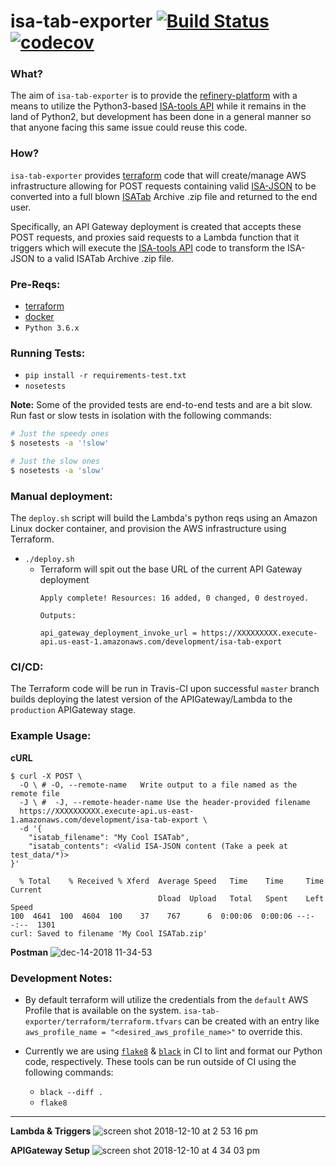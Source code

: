 # isa-tab-exporter [![Build Status](https://travis-ci.com/scottx611x/isa-tab-exporter.svg?branch=master)](https://travis-ci.com/scottx611x/isa-tab-exporter) [![codecov](https://codecov.io/gh/scottx611x/isa-tab-exporter/branch/master/graph/badge.svg)](https://codecov.io/gh/scottx611x/isa-tab-exporter)

### What?
The aim of `isa-tab-exporter` is to provide the [refinery-platform](https://github.com/refinery-platform/refinery-platform) with a means to utilize the Python3-based [ISA-tools API](https://github.com/ISA-tools/isa-api) while it remains in the land of Python2, but development has been done in a general manner so that anyone facing this same issue could reuse this code.

### How?
`isa-tab-exporter` provides [terraform](https://www.terraform.io/) code that will create/manage AWS infrastructure allowing for POST requests containing valid [ISA-JSON](https://isa-specs.readthedocs.io/en/latest/isajson.html) to be converted into a full blown [ISATab](http://www.dcc.ac.uk/resources/metadata-standards/isa-tab) Archive .zip file and returned to the end user.

Specifically, an API Gateway deployment is created that accepts these POST requests, and proxies said requests to a Lambda function that it triggers which will execute the [ISA-tools API](https://github.com/ISA-tools/isa-api) code to transform the ISA-JSON to a valid ISATab Archive .zip file.

### Pre-Reqs:
- [terraform](https://www.terraform.io/)
- [docker](https://docs.docker.com/)
- `Python 3.6.x`

### Running Tests:
- `pip install -r requirements-test.txt`
- `nosetests`

**Note:** Some of the provided tests are end-to-end tests and are a bit slow.
 Run fast or slow tests in isolation with the following commands:

```bash
# Just the speedy ones
$ nosetests -a '!slow'

# Just the slow ones
$ nosetests -a 'slow'
```

### Manual deployment:
The `deploy.sh` script will build the Lambda's python reqs using an Amazon Linux docker container, and provision the AWS infrastructure using Terraform.

- `./deploy.sh`
    - Terraform will spit out the base URL of the current API Gateway deployment
        ```
        Apply complete! Resources: 16 added, 0 changed, 0 destroyed.

        Outputs:

        api_gateway_deployment_invoke_url = https://XXXXXXXXX.execute-api.us-east-1.amazonaws.com/development/isa-tab-export
        ```

### CI/CD:
The Terraform code will be run in Travis-CI upon successful `master` branch builds deploying the latest version of the APIGateway/Lambda to the `production` APIGateway stage.

### Example Usage:

**cURL**
```
$ curl -X POST \
  -O \ # -O, --remote-name   Write output to a file named as the remote file
  -J \ #  -J, --remote-header-name Use the header-provided filename
  https://XXXXXXXXXX.execute-api.us-east-1.amazonaws.com/development/isa-tab-export \
  -d '{
    "isatab_filename": "My Cool ISATab",
    "isatab_contents": <Valid ISA-JSON content (Take a peek at test_data/*)>
}'

  % Total    % Received % Xferd  Average Speed   Time    Time     Time  Current
                                 Dload  Upload   Total   Spent    Left  Speed
100  4641  100  4604  100    37    767      6  0:00:06  0:00:06 --:--:--  1301
curl: Saved to filename 'My Cool ISATab.zip'
```

**Postman**
![dec-14-2018 11-34-53](https://user-images.githubusercontent.com/5629547/50015348-5ae50000-ff94-11e8-98c9-f73e2043311b.gif)

### Development Notes:
- By default terraform will utilize the credentials from the `default` AWS Profile that is available on the system. `isa-tab-exporter/terraform/terraform.tfvars` can be created with an entry like `aws_profile_name = "<desired_aws_profile_name>"` to override this.

- Currently we are using [`flake8`](https://github.com/PyCQA/flake8) & [`black`](https://github.com/ambv/black) in CI to lint and format our Python code, respectively. These tools can be run outside of CI using the following commands:
  - `black --diff .`
  - `flake8`

---

**Lambda & Triggers**
![screen shot 2018-12-10 at 2 53 16 pm](https://user-images.githubusercontent.com/5629547/49757849-692cd680-fc8b-11e8-833a-f5cd3e45ed1e.png)

**APIGateway Setup**
![screen shot 2018-12-10 at 4 34 03 pm](https://user-images.githubusercontent.com/5629547/49763058-9aac9e80-fc99-11e8-9634-13d85a8093d7.png)
